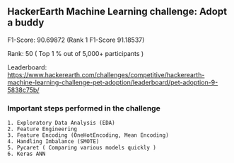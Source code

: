 ## HackerEarth Machine Learning challenge: Adopt a buddy

F1-Score: 90.69872 (Rank 1 F1-Score 91.18537)

Rank: 50 ( Top 1 % out of 5,000+ participants )

Leaderboard: https://www.hackerearth.com/challenges/competitive/hackerearth-machine-learning-challenge-pet-adoption/leaderboard/pet-adoption-9-5838c75b/
### Important steps performed in the challenge

    1. Exploratory Data Analysis (EDA)
    2. Feature Engineering 
    3. Feature Encoding (OneHotEncoding, Mean Encoding)
    4. Handling Imbalance (SMOTE)
    5. Pycaret ( Comparing various models quickly )
    6. Keras ANN


